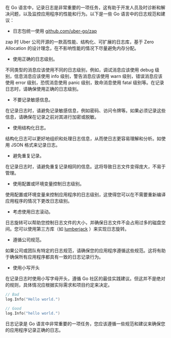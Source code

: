 在 Go 语言中，记录日志是非常重要的一项任务，这有助于开发人员及时诊断和解决问题，以及监控应用程序的性能和行为。以下是一些 Go 语言中的日志规范和建议：

- 日志包统一使用 [github.com/uber-go/zap](https://github.com/uber-go/zap)

zap 时 Uber 公司开源的一款高性能、结构化、可扩展的日志库，基于 Zero Allocation 的设计理念，在不影响性能的情况下尽量避免内存分配。

- 使用正确的日志级别。

不同类型的消息应该使用不同的日志级别，例如，调试消息应该使用 debug 级别，信息消息应该使用 info 级别，警告消息应该使用 warn 级别，错误消息应该使用 error 级别，恐慌消息使用 panic 级别，致命消息使用 fatal 级别等。在记录日志时，请确保使用正确的日志级别。

- 不要记录敏感信息。

在记录日志时，请避免记录敏感信息，例如密码、访问令牌等。如果必须记录这些信息，请确保在记录之前对其进行加密或脱敏。

- 使用结构化日志。

结构化日志可以更好地组织和处理日志信息，从而使日志更容易理解和分析。如使用 JSON 格式来记录日志。

- 避免重复记录。

在记录日志时，请避免重复记录相同的信息。这将导致日志文件变得庞大，不易于管理。

- 使用配置或环境变量控制日志级别。

使用配置或环境变量来控制应用程序的日志级别，这使得您可以在不需要重新编译应用程序的情况下更改日志级别。

- 考虑使用日志滚动。

日志旋转可以帮助您控制日志文件的大小，并确保日志文件不会占用过多的磁盘空间。您可以使用第三方库（如 [lumberjack](https://github.com/natefinch/lumberjack) ）来实现日志旋转。

- 遵循公司规范。

如果公司或团队有特定的日志规范，请确保您的应用程序遵循这些规范。这将有助于确保所有应用程序都具有一致的日志记录行为。

- 使用小写开头

在记录日志时使用小写字母开头，遵循 Go 社区的最佳实践建议。但这并不是绝对的规则，具体情况应根据实际需求和项目约定来决定。

```go
// Bad
log.Info("Hello world.")

// Good
log.Info("hello world.")
```

日志记录是 Go 语言中非常重要的一项任务，您应该遵循一些规范和建议来确保您的应用程序记录正确的日志。